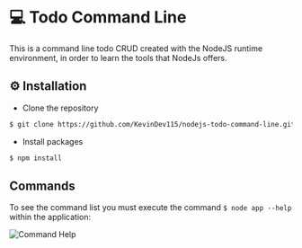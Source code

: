 # 💻 Todo Command Line

This is a command line todo CRUD created with the NodeJS runtime environment, in order to learn the tools that NodeJs offers.

## ⚙ Installation

- Clone the repository
```sh
$ git clone https://github.com/KevinDev115/nodejs-todo-command-line.git
```

- Install packages 
```sh
$ npm install
```

##  Commands

To see the command list you must execute the command `$ node app --help` within the application:

![Command Help](https://firebasestorage.googleapis.com/v0/b/react-native-restaurants-8dbbf.appspot.com/o/img%2Fhelp.png?alt=media&token=9183775a-e804-408b-b355-bc6ffb7cbc64)  
